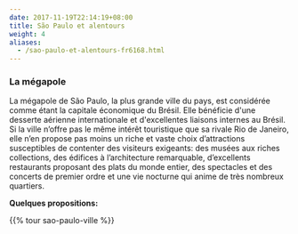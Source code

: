 ```yaml
---
date: 2017-11-19T22:14:19+08:00
title: São Paulo et alentours
weight: 4
aliases:
  - /sao-paulo-et-alentours-fr6168.html
---
```


### La mégapole
La mégapole de São Paulo, la plus grande ville du pays, est considérée comme étant la capitale économique du Brésil. Elle bénéficie d'une desserte aérienne internationale et d'excellentes liaisons internes au Brésil.
Si la ville n’offre pas le même intérêt touristique que sa rivale Rio de Janeiro, elle n’en propose pas moins un riche et vaste choix d’attractions susceptibles de contenter des visiteurs exigeants: des musées aux riches collections, des édifices à l’architecture remarquable, d’excellents restaurants proposant des plats du monde entier, des spectacles et des concerts de premier ordre et une vie nocturne qui anime de très nombreux quartiers.

**Quelques propositions:**

{{% tour sao-paulo-ville %}}
